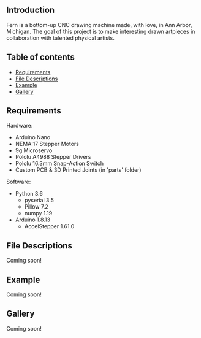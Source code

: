 ## Introduction
Fern is a bottom-up CNC drawing machine made, with love, in Ann Arbor, Michigan. 
The goal of this project is to make interesting drawn artpieces in collaboration with talented physical artists.

## Table of contents
- [Requirements](#requirements)
- [File Descriptions](#file-descriptions)
- [Example](#examples)
- [Gallery](#gallery)

## Requirements

Hardware:

- Arduino Nano
- NEMA 17 Stepper Motors
- 9g Microservo
- Pololu A4988 Stepper Drivers
- Pololu 16.3mm Snap-Action Switch
- Custom PCB & 3D Printed Joints (in 'parts' folder)

Software:

- Python 3.6
	- pyserial 3.5
	- Pillow 7.2
	- numpy 1.19
- Arduino 1.8.13
	- AccelStepper 1.61.0

## File Descriptions
Coming soon!

## Example
Coming soon!

## Gallery
Coming soon!
	
  
